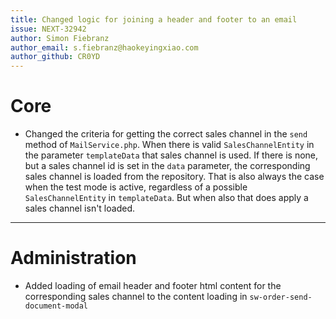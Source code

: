 ```yaml
---
title: Changed logic for joining a header and footer to an email
issue: NEXT-32942
author: Simon Fiebranz
author_email: s.fiebranz@haokeyingxiao.com
author_github: CR0YD
---
```

# Core
* Changed the criteria for getting the correct sales channel in the `send` method of `MailService.php`. When there is valid `SalesChannelEntity` in the parameter `templateData` that sales channel is used. If there is none, but a sales channel id is set in the `data` parameter, the corresponding sales channel is loaded from the repository. That is also always the case when the test mode is active, regardless of a possible `SalesChannelEntity` in `templateData`. But when also that does apply a sales channel isn't loaded.
___
# Administration
* Added loading of email header and footer html content for the corresponding sales channel to the content loading in `sw-order-send-document-modal`
